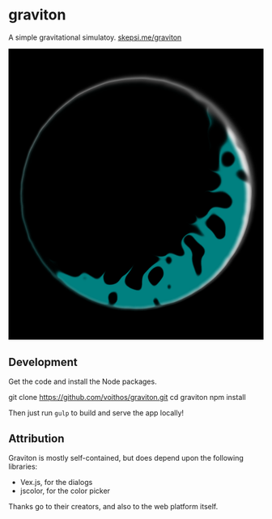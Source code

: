# graviton

A simple gravitational simulatoy. [skepsi.me/graviton](http://skepsi.me/graviton)

![graviton](graviton.png)

## Development

Get the code and install the Node packages.

  git clone https://github.com/voithos/graviton.git
  cd graviton
  npm install

Then just run `gulp` to build and serve the app locally!

## Attribution

Graviton is mostly self-contained, but does depend upon the following
libraries:

- Vex.js, for the dialogs
- jscolor, for the color picker

Thanks go to their creators, and also to the web platform itself.
